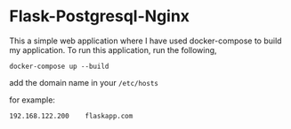 # Flask-Postgresql-Nginx

This a simple web application where I have used docker-compose to build my application. To run this application, run the following,

```
docker-compose up --build
```
add the domain name in your ```/etc/hosts```

for example:

```
192.168.122.200    flaskapp.com
```
